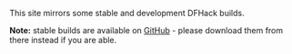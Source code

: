This site mirrors some stable and development DFHack builds.

**Note:** stable builds are available on [GitHub](https://github.com/dfhack/dfhack/releases) - please download them from there instead if you are able.
